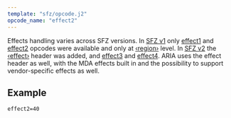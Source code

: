 ```yaml
---
template: "sfz/opcode.j2"
opcode_name: "effect2"
---
```


Effects handling varies across SFZ versions. In [SFZ v1] only [effect1] and
[effect2] opcodes were available and only at [‹region›] level.
In [SFZ v2] the [‹effect›] header was added, and [effect3] and [effect4].
ARIA uses the effect header as well, with the MDA effects built in and
the possibility to support vendor-specific effects as well.

## Example

```sfz
effect2=40
```


[‹effect›]: ../headers/effect.md
[‹region›]: ../headers/region.md
[effect1]:  effect1.md
[effect2]:  effect2.md
[effect3]:  effect3.md
[effect4]:  effect4.md
[SFZ v1]:   index.md/?v=1
[SFZ v2]:   index.md/?v=2
